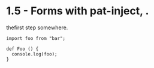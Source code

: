 # 1.5 - Forms with pat-inject, .




thefirst step somewhere.

    import foo from "bar";

    def Foo () {
      console.log(foo);
    }

